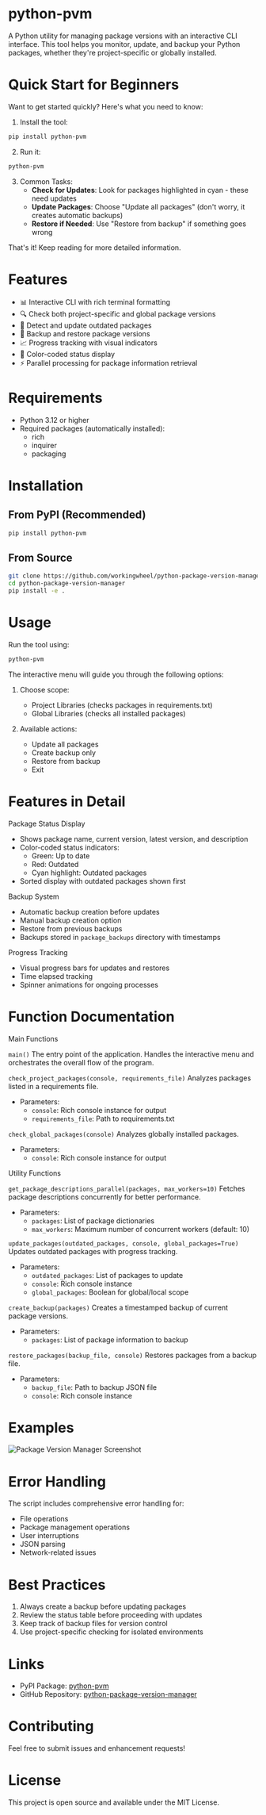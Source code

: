 # python-pvm

A Python utility for managing package versions with an interactive CLI interface. This tool helps you monitor, update, and backup your Python packages, whether they're project-specific or globally installed.

# Quick Start for Beginners
Want to get started quickly? Here's what you need to know:

1. Install the tool:
```bash
pip install python-pvm
```

2. Run it:
```bash
python-pvm
```

3. Common Tasks:
   - **Check for Updates**: Look for packages highlighted in cyan - these need updates
   - **Update Packages**: Choose "Update all packages" (don't worry, it creates automatic backups)
   - **Restore if Needed**: Use "Restore from backup" if something goes wrong

That's it! Keep reading for more detailed information.

# Features

- 📊 Interactive CLI with rich terminal formatting
- 🔍 Check both project-specific and global package versions
- 🔄 Detect and update outdated packages
- 💾 Backup and restore package versions
- 📈 Progress tracking with visual indicators
- 🎨 Color-coded status display
- ⚡ Parallel processing for package information retrieval

# Requirements

- Python 3.12 or higher
- Required packages (automatically installed):
  - rich
  - inquirer
  - packaging

# Installation

## From PyPI (Recommended)
```bash
pip install python-pvm
```

## From Source
```bash
git clone https://github.com/workingwheel/python-package-version-manager.git
cd python-package-version-manager
pip install -e .
```

# Usage

Run the tool using:
```bash
python-pvm
```

The interactive menu will guide you through the following options:

1. Choose scope:
   - Project Libraries (checks packages in requirements.txt)
   - Global Libraries (checks all installed packages)

2. Available actions:
   - Update all packages
   - Create backup only
   - Restore from backup
   - Exit

# Features in Detail

Package Status Display
- Shows package name, current version, latest version, and description
- Color-coded status indicators:
  - Green: Up to date
  - Red: Outdated
  - Cyan highlight: Outdated packages
- Sorted display with outdated packages shown first

Backup System
- Automatic backup creation before updates
- Manual backup creation option
- Restore from previous backups
- Backups stored in `package_backups` directory with timestamps

Progress Tracking
- Visual progress bars for updates and restores
- Time elapsed tracking
- Spinner animations for ongoing processes

# Function Documentation

Main Functions

`main()` The entry point of the application. Handles the interactive menu and orchestrates the overall flow of the program.

`check_project_packages(console, requirements_file)` Analyzes packages listed in a requirements file.
- Parameters:
  - `console`: Rich console instance for output
  - `requirements_file`: Path to requirements.txt

`check_global_packages(console)` Analyzes globally installed packages.
- Parameters:
  - `console`: Rich console instance for output

Utility Functions

`get_package_descriptions_parallel(packages, max_workers=10)` Fetches package descriptions concurrently for better performance.
- Parameters:
  - `packages`: List of package dictionaries
  - `max_workers`: Maximum number of concurrent workers (default: 10)

`update_packages(outdated_packages, console, global_packages=True)` Updates outdated packages with progress tracking.
- Parameters:
  - `outdated_packages`: List of packages to update
  - `console`: Rich console instance
  - `global_packages`: Boolean for global/local scope

`create_backup(packages)` Creates a timestamped backup of current package versions.
- Parameters:
  - `packages`: List of package information to backup

`restore_packages(backup_file, console)` Restores packages from a backup file.
- Parameters:
  - `backup_file`: Path to backup JSON file
  - `console`: Rich console instance

# Examples

![Package Version Manager Screenshot](https://raw.githubusercontent.com/workingwheel/python-package-version-manager/main/Screenshot.png)

# Error Handling

The script includes comprehensive error handling for:
- File operations
- Package management operations
- User interruptions
- JSON parsing
- Network-related issues

# Best Practices

1. Always create a backup before updating packages
2. Review the status table before proceeding with updates
3. Keep track of backup files for version control
4. Use project-specific checking for isolated environments

# Links

- PyPI Package: [python-pvm](https://pypi.org/project/python-pvm/)
- GitHub Repository: [python-package-version-manager](https://github.com/workingwheel/python-package-version-manager)

# Contributing

Feel free to submit issues and enhancement requests!

# License

This project is open source and available under the MIT License.